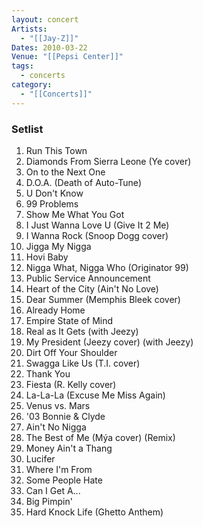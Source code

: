 ```yaml
---
layout: concert
Artists:
  - "[[Jay-Z]]"
Dates: 2010-03-22
Venue: "[[Pepsi Center]]"
tags:
  - concerts
category:
  - "[[Concerts]]"
---
```


### Setlist
1. Run This Town
2. Diamonds From Sierra Leone (Ye cover)
3. On to the Next One
4. D.O.A. (Death of Auto-Tune)
5. U Don't Know
6. 99 Problems
7. Show Me What You Got
8. I Just Wanna Love U (Give It 2 Me)
9. I Wanna Rock (Snoop Dogg cover)
10. Jigga My Nigga
11. Hovi Baby
12. Nigga What, Nigga Who (Originator 99)
13. Public Service Announcement
14. Heart of the City (Ain't No Love)
15. Dear Summer (Memphis Bleek cover)
16. Already Home
17. Empire State of Mind
18. Real as It Gets (with Jeezy)
19. My President (Jeezy cover) (with Jeezy)
20. Dirt Off Your Shoulder
21. Swagga Like Us (T.I. cover)
22. Thank You
23. Fiesta (R. Kelly cover)
24. La-La-La (Excuse Me Miss Again)
25. Venus vs. Mars
26. '03 Bonnie & Clyde
27. Ain't No Nigga
28. The Best of Me (Mýa cover) (Remix)
29. Money Ain't a Thang
30. Lucifer
31. Where I'm From
32. Some People Hate
33. Can I Get A...
34. Big Pimpin'
35. Hard Knock Life (Ghetto Anthem)

